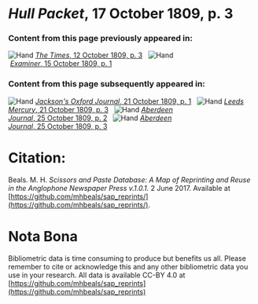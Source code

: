 # *Hull Packet*, 17 October 1809, p. 3  
  
### Content from this page previously appeared in:  
![Hand](http://scissorsandpaste.net/wp-content/uploads/2017/06/smallhandpointer.png) [*The Times*, 12 October 1809, p. 3](https://mhbeals.github.io/sap_html/The-Times/The-Times-12-October-1809-p-3)  
![Hand](http://scissorsandpaste.net/wp-content/uploads/2017/06/smallhandpointer.png) [*Examiner*, 15 October 1809, p. 1](https://mhbeals.github.io/sap_html/Examiner/Examiner-15-October-1809-p-1)  
  
### Content from this page subsequently appeared in:  
![Hand](http://scissorsandpaste.net/wp-content/uploads/2017/06/smallhandpointer.png) [*Jackson's Oxford Journal*, 21 October 1809, p. 1](https://mhbeals.github.io/sap_html/Jackson's-Oxford-Journal/Jackson's-Oxford-Journal-21-October-1809-p-1)  
![Hand](http://scissorsandpaste.net/wp-content/uploads/2017/06/smallhandpointer.png) [*Leeds Mercury*, 21 October 1809, p. 3](https://mhbeals.github.io/sap_html/Leeds-Mercury/Leeds-Mercury-21-October-1809-p-3)  
![Hand](http://scissorsandpaste.net/wp-content/uploads/2017/06/smallhandpointer.png) [*Aberdeen Journal*, 25 October 1809, p. 2](https://mhbeals.github.io/sap_html/Aberdeen-Journal/Aberdeen-Journal-25-October-1809-p-2)  
![Hand](http://scissorsandpaste.net/wp-content/uploads/2017/06/smallhandpointer.png) [*Aberdeen Journal*, 25 October 1809, p. 3](https://mhbeals.github.io/sap_html/Aberdeen-Journal/Aberdeen-Journal-25-October-1809-p-3)  


# Citation: 

Beals. M. H. *Scissors and Paste Database: A Map of Reprinting and Reuse in the Anglophone Newspaper Press v.1.0.1.* 2 June 2017. Available at [https://github.com/mhbeals/sap_reprints/](https://github.com/mhbeals/sap_reprints/). 

# Nota Bona

Bibliometric data is time consuming to produce but benefits us all. Please remember to cite or acknowledge this and any other bibliometric data you use in your research. All data is available CC-BY 4.0 at [https://github.com/mhbeals/sap_reprints](https://github.com/mhbeals/sap_reprints)